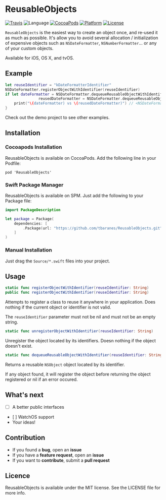 # ReusableObjects

[![Travis](https://img.shields.io/travis/tbaranes/ReusableObjects.svg)](https://travis-ci.org/recisio/ReusableObjects)
![Language](https://img.shields.io/badge/language-Swift%202-orange.svg)
[![CocoaPods](https://img.shields.io/cocoapods/v/ReusableObjects.svg?style=flat)](https://github.com/tbaranes/ReusableObjects)
[![Platform](https://img.shields.io/cocoapods/p/ReusableObjects.svg?style=flat)](http://cocoadocs.org/docsets/ReusableObjects)
[![License](https://img.shields.io/cocoapods/l/ReusableObjects.svg?style=flat)](http://cocoapods.org/pods/ReusableObjects)

`ReusableObjects` is the easiest way to create an object once, and re-used it as much as possible. It's allow you to avoid several allocation / initialization of expensive objects such as `NSDateFormatter`, `NSNumberFormatter`... or any of your custom objects.

Available for iOS, OS X, and tvOS.

## Example

```swift
let reuseIdentifier = "kDateFormatterIdentifier"      
NSDateFormatter.registerObjectWithIdentifier(reuseIdentifier)
if let dateFormatter = NSDateFormatter.dequeueReusableObjectWithIdentifier(identifier) as? NSDateFormatter,
               reusedDateFormatter = NSDateFormatter.dequeueReusableObjectWithIdentifier(identifier) as? NSDateFormatter {
	print("\(dateFormatter) vs \(reusedDateFormatter)") // <NSDateFormatter: 0x7fd1307125c0> vs <NSDateFormatter: 0x7fd1307125c0>
}
```

Check out the demo project to see other examples.
 
## Installation

### Cocoapods Installation

ReusableObjects is available on CocoaPods. Add the following line in your Podfile:

```
pod 'ReusableObjects'
```

### Swift Package Manager

ReusableObjects is available on SPM. Just add the following to your Package file:

```swift
import PackageDescription

let package = Package(
    dependencies: [
        .Package(url: "https://github.com/tbaranes/ReusableObjects.git", majorVersion: 1)
    ]
)
```

### Manual Installation

Just drag the `Source/*.swift` files into your project.
 

## Usage

```swift
static func registerObjectWithIdentifier(reuseIdentifier: String)
public func registerObjectWithIdentifier(reuseIdentifier: String)
```

Attempts to register a class to reuse it anywhere in your application. Does nothing if the current object or identifier is not valid.

The `reuseIdentifier` parameter must not be nil and must not be an empty string.


```swift
static func unregisterObjectWithIdentifier(reuseIdentifier: String)
```

Unregister the object located by its identifiers. Doesn nothing if the object doesn't exist.


```swift
static func dequeueReusableObjectWithIdentifier(reuseIdentifier: String) -> AnyObject?
```

Returns a reusable `NSObject` object located by its identifier. 

If any object found, it will register the object before returning the object registered or nil if an error occured.

## What's next

- [ ] A better public interfaces
- [ ] WatchOS support
- Your ideas!

## Contribution

- If you found a **bug**, open an **issue**
- If you have a **feature request**, open an **issue**
- If you want to **contribute**, submit a **pull request**

## Licence

ReusableObjects is available under the MIT license. See the LICENSE file for more info.


